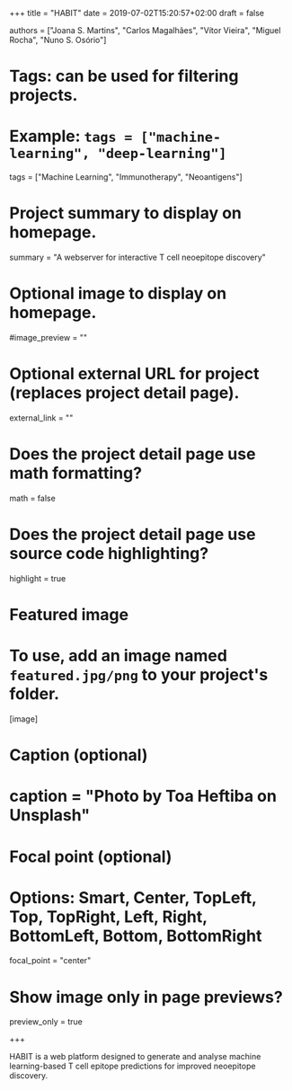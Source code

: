 +++
title = "HABIT"
date = 2019-07-02T15:20:57+02:00
draft = false

authors = ["Joana S. Martins", "Carlos Magalhães", "Vítor Vieira", "Miguel Rocha", "Nuno S. Osório"]

# Tags: can be used for filtering projects.
# Example: `tags = ["machine-learning", "deep-learning"]`
tags = ["Machine Learning", "Immunotherapy", "Neoantigens"]

# Project summary to display on homepage.
summary = "A webserver for interactive T cell neoepitope discovery"

# Optional image to display on homepage.
#image_preview = ""

# Optional external URL for project (replaces project detail page).
external_link = ""

# Does the project detail page use math formatting?
math = false

# Does the project detail page use source code highlighting?
highlight = true

# Featured image
# To use, add an image named `featured.jpg/png` to your project's folder. 
[image]
  # Caption (optional)
  # caption = "Photo by Toa Heftiba on Unsplash"

  # Focal point (optional)
  # Options: Smart, Center, TopLeft, Top, TopRight, Left, Right, BottomLeft, Bottom, BottomRight
  focal_point = "center"

  # Show image only in page previews?
  preview_only = true

+++

HABIT is a web platform designed to generate and analyse machine learning-based T cell epitope predictions for improved neoepitope discovery.

